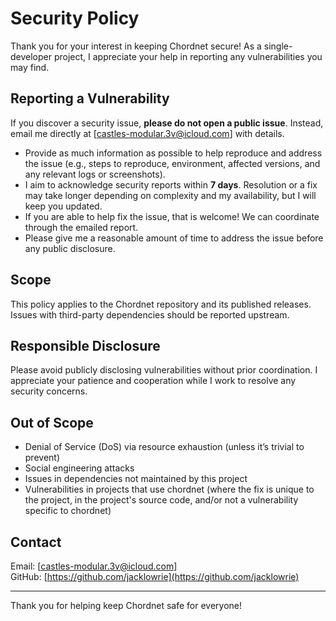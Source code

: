 # Security Policy

Thank you for your interest in keeping Chordnet secure! As a single-developer project, I appreciate your help in reporting any vulnerabilities you may find.

## Reporting a Vulnerability

If you discover a security issue, **please do not open a public issue**. Instead, email me directly at [castles-modular.3v@icloud.com] with details.

- Provide as much information as possible to help reproduce and address the issue (e.g., steps to reproduce, environment, affected versions, and any relevant logs or screenshots).
- I aim to acknowledge security reports within **7 days**. Resolution or a fix may take longer depending on complexity and my availability, but I will keep you updated.
- If you are able to help fix the issue, that is welcome! We can coordinate through the emailed report.
- Please give me a reasonable amount of time to address the issue before any public disclosure.

## Scope

This policy applies to the Chordnet repository and its published releases. Issues with third-party dependencies should be reported upstream.

## Responsible Disclosure

Please avoid publicly disclosing vulnerabilities without prior coordination. I appreciate your patience and cooperation while I work to resolve any security concerns.

## Out of Scope

- Denial of Service (DoS) via resource exhaustion (unless it’s trivial to prevent)
- Social engineering attacks
- Issues in dependencies not maintained by this project
- Vulnerabilities in projects that use chordnet (where the fix is unique to the project, in the project's source code, and/or not a vulnerability specific to chordnet)

## Contact

Email: [castles-modular.3v@icloud.com]  
GitHub: [https://github.com/jacklowrie](https://github.com/jacklowrie)

---

Thank you for helping keep Chordnet safe for everyone!
